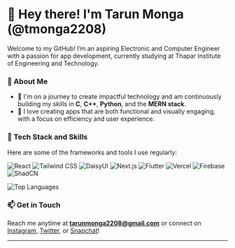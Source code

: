 # 👋 Hey there! I'm Tarun Monga (@tmonga2208)  

Welcome to my GitHub! I’m an aspiring Electronic and Computer Engineer with a passion for app development, currently studying at Thapar Institute of Engineering and Technology.  

### 🌱 About Me
- 🚀 I'm on a journey to create impactful technology and am continuously building my skills in **C**, **C++**, **Python**, and the **MERN stack**.
- 🎨 I love creating apps that are both functional and visually engaging, with a focus on efficiency and user experience.

### 🔧 Tech Stack and Skills
Here are some of the frameworks and tools I use regularly:

<p align="left">
  <img src="https://img.shields.io/badge/React-20232A?style=for-the-badge&logo=react&logoColor=61DAFB" alt="React"/>
  <img src="https://img.shields.io/badge/Tailwind_CSS-38B2AC?style=for-the-badge&logo=tailwind-css&logoColor=white" alt="Tailwind CSS"/>
  <img src="https://img.shields.io/badge/DaisyUI-5A67D8?style=for-the-badge&logo=daisyui&logoColor=white" alt="DaisyUI"/>
  <img src="https://img.shields.io/badge/Next.js-000000?style=for-the-badge&logo=nextdotjs&logoColor=white" alt="Next.js"/>
  <img src="https://img.shields.io/badge/Flutter-02569B?style=for-the-badge&logo=flutter&logoColor=white" alt="Flutter"/>
  <img src="https://img.shields.io/badge/Vercel-000000?style=for-the-badge&logo=vercel&logoColor=white" alt="Vercel"/>
  <img src="https://img.shields.io/badge/Firebase-FFCA28?style=for-the-badge&logo=firebase&logoColor=white" alt="Firebase"/>
  <img src="https://img.shields.io/badge/ShadCN-4F46E5?style=for-the-badge&logoColor=white" alt="ShadCN"/>
</p>


![Top Languages](https://github-readme-stats.vercel.app/api/top-langs/?username=tmonga2208&layout=compact&theme=radical)



### 📫 Get in Touch
Reach me anytime at **tarunmonga2208@gmail.com** or connect on [Instagram](https://instagram.com/tmonga2208), [Twitter](https://twitter.com/tmonga2208), or [Snapchat](https://www.snapchat.com/add/tmonga2208)!

---

